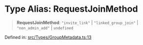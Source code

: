 # Type Alias: RequestJoinMethod

> **RequestJoinMethod**: `"invite_link"` \| `"linked_group_join"` \| `"non_admin_add"` \| `undefined`

Defined in: [src/Types/GroupMetadata.ts:13](https://github.com/Fokusdotid/bail/blob/c270ba4454f95d50cec87a9d90b03360fac7058e/src/Types/GroupMetadata.ts#L13)
